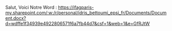 Salut, Voici Notre Word : https://ifagparis-my.sharepoint.com/:w:/r/personal/idris_bettoumi_epsi_fr/Documents/Document.docx?d=wdffe1f34939e4922806571f6a7fb44d7&csf=1&web=1&e=GfRJtW
